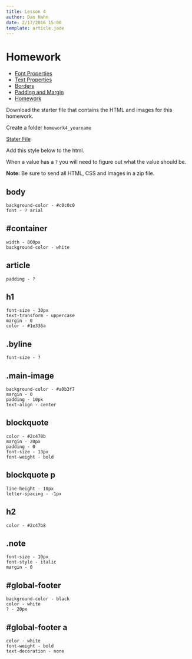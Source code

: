 ```yaml
---
title: Lesson 4
author: Dan Hahn
date: 2/17/2016 15:00
template: article.jade
---
```


# Homework

* [Font Properties]()
* [Text Properties](text.html)
* [Borders](borders.html)
* [Padding and Margin](padding-margin.html)
* [Homework](homework.html)


Download the starter file that contains the HTML and images for this homework.

Create a folder `homework4_yourname`

[Stater File](homework-week4.zip)

Add this style below to the html.

When a value has a `?` you will need to figure out what the value should be.

**Note:** Be sure to send all HTML, CSS and images in a zip file.

## body

	background-color - #c0c0c0
	font - ? arial
	

## \#container

	width - 800px
	background-color - white
	

## article

	padding - ?


## h1

	font-size - 30px
	text-transform - uppercase
	margin - 0
	color - #1e336a


## .byline

	font-size - ?


## .main-image

	background-color - #a0b3f7
	margin - 0
	padding - 10px
	text-align - center


## blockquote

	color - #2c478b
	margin - 20px
	padding - 0
	font-size - 13px
	font-weight - bold


## blockquote p

	line-height - 10px
	letter-spacing - -1px


## h2

	color - #2c47b8


## .note

	font-size - 10px
	font-style - italic
	margin - 0

## \#global-footer

	background-color - black
	color - white
	? - 20px


## \#global-footer a
	color - white
	font-weight - bold
	text-decoration - none

<div class="homework-view" data-lesson="lesson4"></div>
	
